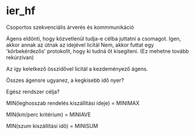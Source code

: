 # ier_hf
Csoportos szekvenciális árverés és kommmunikáció

Ágens eldönti, hogy közvetlenül tudja-e célba juttatni a csomagot.
Igen, akkor annak az útnak az idejével licitál
Nem, akkor futtat egy 'körbekérdezős' protokollt, hogy ki tudná őt kisegíteni. (Ez mehetne tovább rekúrzívan)

Az így keletkező összidővel licitál a kezdeményező ágens.
 
Összes ágensre ugyanez, a kegkisebb idő nyer?
 
Egész rendszer célja?

MIN(leghosszab rendelés kiszállítási ideje) = MINIMAX
 
MIN(km/perc kritérium) = MINIAVE
 
MIN(szum kiszállítási idő) = MINISUM
 
